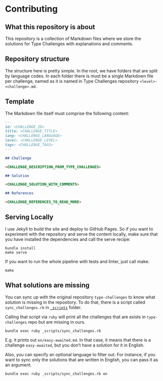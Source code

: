 # Contributing

## What this repository is about

This repository is a collection of Markdown files where we store the solutions for Type Challenges with explanations and comments.

## Repository structure

The structure here is pretty simple.
In the root, we have folders that are split by language codes.
In each folder there is must be a single Markdown file per challenge, named as it is named in Type Challenges repository `<level>-<challenge>.md`.

## Template

The Markdown file itself must comprise the following content:

```md
---
id: <CHALLENGE_ID>
title: <CHALLENGE_TITLE>
lang: <CHALLENGE_LANGUAGE>
level: <CHALLENGE_LEVEL>
tags: <CHALLENGE_TAGS>
---

## Challenge

<CHALLENGE_DESCRIPTION_FROM_TYPE_CHALLENGES>

## Solution

<CHALLENGE_SOLUTION_WITH_COMMENTS>

## References

<CHALLENGE_REFERENCES_TO_READ_MORE>
```

## Serving Locally

I use Jekyll to build the site and deploy to GitHub Pages.
So if you want to experiment with the repository and serve the content locally, make sure that you have installed the dependencies and call the serve recipe:

```shell
bundle install
make serve
```

If you want to run the whole pipeline with tests and linter, just call make:

```shell
make
```

## What solutions are missing

You can sync up with the original repository `type-challenges` to know what solution is missing in the repository.
To do that, there is a script called `sync_challenges.rb` in [`_scripts`](../_scripts/sync_challenges.rb) folder.

Calling that script via `ruby` will print all the challenges that are exists in `type-challenges` repo but are missing in ours.

```shell
bundle exec ruby _scripts/sync_challenges.rb
```

E.g. it prints out `en/easy-awaited.md`.
In that case, it means that there is a challenge `easy-awaited`, but you don’t have a solution for it in English.

Also, you can specify an optional language to filter out.
For instance, if you want to sync only the solutions that are written in English, you can pass it as an argument.

```shell
bundle exec ruby _scripts/sync_challenges.rb en
```
